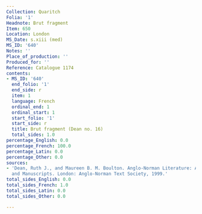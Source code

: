 ```yaml
---
Collection: Quaritch
Folia: '1'
Headnote: Brut fragment
Item: 650
Location: London
MS_Date: s.xiii (med)
MS_ID: '640'
Notes: ''
Place_of_production: ''
Produced_for: ''
Reference: Catalogue 1174
contents:
- MS_ID: '640'
  end_folio: '1'
  end_side: r
  item: 1
  language: French
  ordinal_end: 1
  ordinal_start: 1
  start_folio: '1'
  start_side: r
  title: Brut fragment (Dean no. 16)
  total_sides: 1.0
percentage_English: 0.0
percentage_French: 100.0
percentage_Latin: 0.0
percentage_Other: 0.0
sources:
- 'Dean, Ruth J., and Maureen B. M. Boulton. Anglo-Norman Literature: A Guide to Texts
  and Manuscripts. London: Anglo-Norman Text Society, 1999.'
total_sides_English: 0.0
total_sides_French: 1.0
total_sides_Latin: 0.0
total_sides_Other: 0.0

---
```


